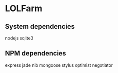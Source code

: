 # LOLFarm

## System dependencies
nodejs
sqlite3

## NPM dependencies
express
jade
nib
mongoose
stylus
optimist
negotiator
